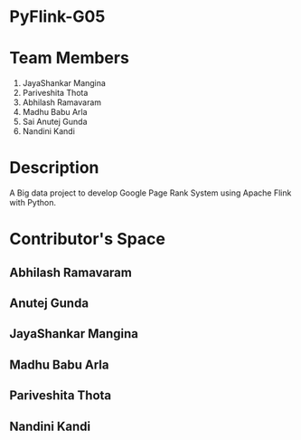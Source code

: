 # PyFlink-G05

# Team Members
1. JayaShankar Mangina
2. Pariveshita Thota
3. Abhilash Ramavaram
4. Madhu Babu Arla
5. Sai Anutej Gunda
6. Nandini Kandi

# Description

A Big data project to develop Google Page Rank System using Apache Flink with Python.

# Contributor's Space

## Abhilash Ramavaram

## Anutej Gunda

## JayaShankar Mangina

## Madhu Babu Arla

## Pariveshita Thota

## Nandini Kandi
